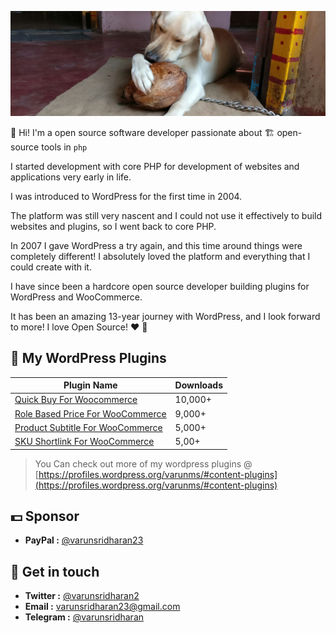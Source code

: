 ![banner.jpg](banner.jpg)

👋 Hi! I'm a open source software developer passionate about 🏗️ open-source tools in `php`

I started development with core PHP for development of websites and applications very early in life. 

I was introduced to WordPress for the first time in 2004.

The platform was still very nascent and I could not use it effectively to build websites and plugins, so I went back to core PHP.

In 2007 I gave WordPress a try again, and this time around things were completely different! I absolutely loved the platform and everything that I could create with it.

I have since been a hardcore open source developer building plugins for WordPress and WooCommerce.

It has been an amazing 13-year journey with WordPress, and I look forward to more! I love Open Source! ❤️    🙂

## 🔌  My WordPress Plugins
| Plugin Name | Downloads |
| ----------- | --------- |
| [Quick Buy For Woocommerce](https://wordpress.org/plugins/woocommerce-quick-buy/) | 10,000+ |
| [Role Based Price For WooCommerce](https://wordpress.org/plugins/woocommerce-role-based-price/) | 9,000+ |
| [Product Subtitle For WooCommerce](https://wordpress.org/plugins/wc-product-subtitle/) | 5,000+ |
| [SKU Shortlink For WooCommerce](https://wordpress.org/plugins/sku-shortlink-for-woocommerce/) | 5,00+ |

>   You Can check out more of my wordpress plugins @ [https://profiles.wordpress.org/varunms/#content-plugins](https://profiles.wordpress.org/varunms/#content-plugins)
  

## 💵  Sponsor 
- **PayPal :** [@varunsridharan23](https://www.paypal.me/varunsridharan23)

##  💌 Get in touch
- **Twitter :** [@varunsridharan2](https://twitter.com/varunsridharan2)
- **Email :** [varunsridharan23@gmail.com](mailto:varunsridharan23@gmail.com)
- **Telegram :** [@varunsridharan](https://t.me/varunsridharan)
